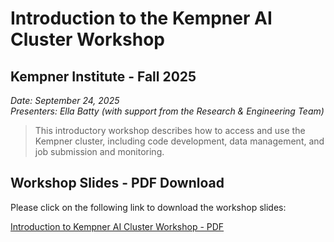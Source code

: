 # Introduction to the Kempner AI Cluster Workshop
## Kempner Institute - Fall 2025 

_Date: September 24, 2025_  
_Presenters: Ella Batty (with support from the Research & Engineering Team)_   

> This introductory workshop describes how to access and use the Kempner cluster, including code development, data management, and job submission and monitoring.

## Workshop Slides - PDF Download

Please click on the following link to download the workshop slides:

[Introduction to Kempner AI Cluster Workshop - PDF](kempner-hpc-handbook/kempner_computing_handbook/s9_workshops_and_trainings/fall2409_intro_to_kempner_ai_cluster/Kempner_Intro_to_AI_Cluster_Workshop_Handbook.pdf)